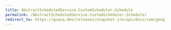 ```yaml
---
title: AbstractScheduledService.CustomScheduler.Schedule
permalink: /AbstractScheduledService.CustomScheduler.Schedule/
redirect_to: https://guava.dev/releases/snapshot-jre/api/docs/com/google/common/util/concurrent/AbstractScheduledService.CustomScheduler.Schedule.html
---
```


